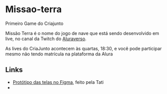 # Missao-terra
Primeiro Game do Criajunto

Missão Terra é o nome do jogo de nave que está sendo desenvolvido em live, no canal da Twitch do [Aluraverso](https://www.twitch.tv/aluraverso).

As lives do CriaJunto acontecem às quartas, 18:30, e você pode participar mesmo não tendo matrícula na plataforma da Alura

## Links

- [Protótipo das telas no Figma](https://www.figma.com/proto/wpFC8BXO1Biny9ryEqiWvy/Missao_terra_fluxo_telas?page-id=0%3A1&node-id=1%3A2&viewport=606%2C216%2C0.69&scaling=scale-down&starting-point-node-id=1%3A2), feito pela Tati
- 

